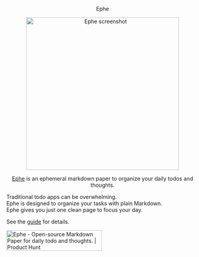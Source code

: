<div align="center">
  <p>Ephe</p>
  <a href="https://ephe.app/landing">
    <img
      src="https://github.com/user-attachments/assets/2e2f6053-284b-4d61-a4c6-0a0dfaf6acf0"
      alt="Ephe screenshot"
      width="400"
    />
  </a>
  <p>
    <a href="https://ephe.app/landing">Ephe</a> is an ephemeral markdown paper  
    to organize your daily todos and thoughts.
  </p>
</div>

Traditional todo apps can be overwhelming.  
Ephe is designed to organize your tasks with plain Markdown.  
Ephe gives you just one clean page to focus your day.  

See the <a href=".github/guide.md">guide</a> for details.

<a href="https://www.producthunt.com/products/ephe?embed=true&utm_source=badge-featured&utm_medium=badge&utm_source=badge-ephe" target="_blank"><img src="https://api.producthunt.com/widgets/embed-image/v1/featured.svg?post_id=971094&theme=light&t=1748761518533" alt="Ephe - Open&#0045;source&#0032;Markdown&#0032;Paper&#0032;for&#0032;daily&#0032;todo&#0032;and&#0032;thoughts&#0046; | Product Hunt" style="width: 250px; height: 54px;" width="250" height="54" /></a>
